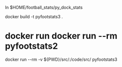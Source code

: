 In $HOME/football_stats/py_dock_stats

docker build -t pyfootstats3 .

# docker run docker run --rm   pyfootstats2

docker run --rm -v ${PWD}/src/:/code/src/  pyfootstats3
